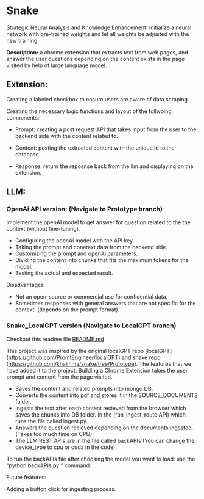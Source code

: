 # Snake
Strategic Neural Analysis and Knowledge Enhancement. 
Initialize a neural network with pre-trained weights and let all weights be adjusted with the new training.

**Description:** 
a chrome extension that extracts text from web pages, and answer the user questions depending on the content exists in the page visited by help of large language model.


## Extension:

Creating a labeled checkbox to ensure users are aware of data scraping.

Creating the necessary logic functions and layout of the follwoing components:

- Prompt: creating a post request API that takes input from the user to the backend side with the content related to.

- Content: posting the extracted content with the unique id to the database.

- Response: return the reposnse back from the llm and displaying on the extension. 


## LLM:

### OpenAi API version: (Navigate to Prototype branch)
Implement the openAI model to get answer for question related to the the context (without fine-tuning).
- Configuring the openAi model with the API key.
- Taking the prompt and conetext data from the backend side.
- Customizing the prompt and openAi parameters.
- Dividing the content into chunks that fits the maximum tokens for the model.
- Testing the actual and expected result.

Disadvantages : 
- Not an open-source or commercial use for confidential data.
- Sometimes responses with general answers that are not specific for the context. (depends on the prompt format).

### Snake_LocalGPT version (Navigate to LocalGPT branch)
Checkout this readme file [README.md](https://github.com/khalifima/snake/files/12279234/README.md)

This project was inspired by the original localGPT repo [localGPT] (https://github.com/PromtEngineer/localGPT) and snake repo (https://github.com/khalifima/snake/tree/Prototype).
The features that we have added it to the project: Building a Chrome Extension takes the user prompt and content from the page visited.

- Saves the content and related prompts into mongo DB.
- Converts the content into pdf and stores it in the SOURCE_DOCUMENTS folder.
- Ingests the text after each content recieved from the browser which saves the chunks into DB folder. In the (run_ingest_route API) which runs the file called ingest.py.
- Answers the question recieved depending on the documents ingested. (Takes too much time on CPU)
- The LLM REST APIs are in the file called backAPIs (You can change the device_type to cpu or cuda in the code).

To run the backAPIs file after choosing the model you want to load: use the "python backAPIs.py " command.

Future features:

Adding a button click for ingesting process.


